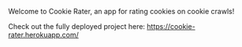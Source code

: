 Welcome to Cookie Rater, an app for rating cookies on cookie crawls!

Check out the fully deployed project here: https://cookie-rater.herokuapp.com/
